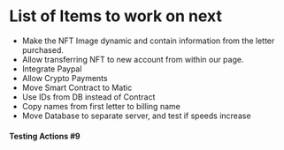 # List of Items to work on next

- Make the NFT Image dynamic and contain information from the letter purchased.
- Allow transferring NFT to new account from within our page.
- Integrate Paypal
- Allow Crypto Payments
- Move Smart Contract to Matic
- Use IDs from DB instead of Contract
- Copy names from first letter to billing name
- Move Database to separate server, and test if speeds increase

#### Testing Actions #9